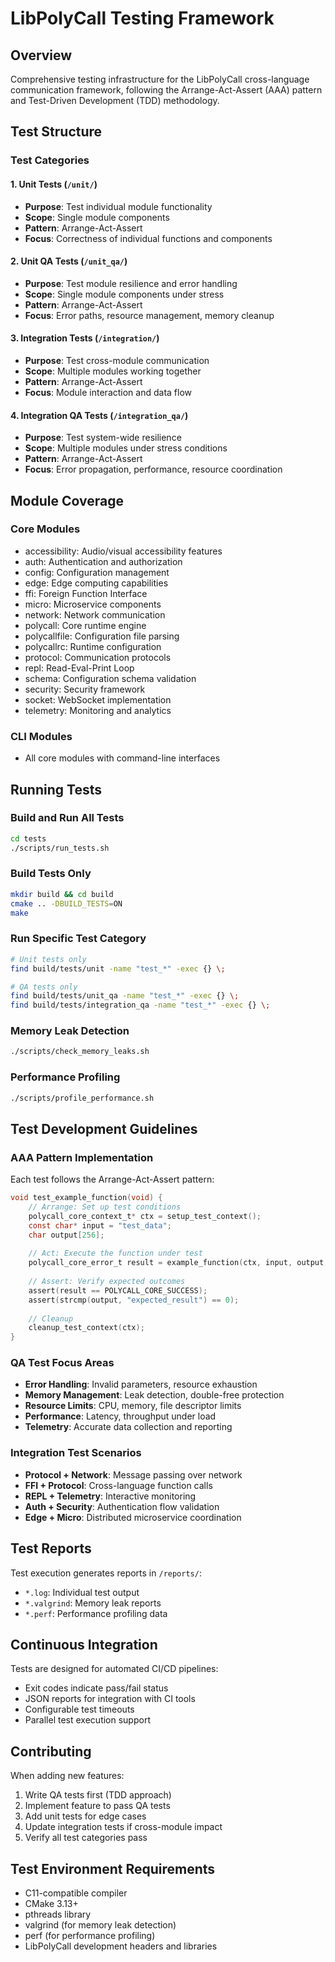 # LibPolyCall Testing Framework

## Overview
Comprehensive testing infrastructure for the LibPolyCall cross-language communication framework, following the Arrange-Act-Assert (AAA) pattern and Test-Driven Development (TDD) methodology.

## Test Structure

### Test Categories

#### 1. Unit Tests (`/unit/`)
- **Purpose**: Test individual module functionality
- **Scope**: Single module components
- **Pattern**: Arrange-Act-Assert
- **Focus**: Correctness of individual functions and components

#### 2. Unit QA Tests (`/unit_qa/`)
- **Purpose**: Test module resilience and error handling
- **Scope**: Single module components under stress
- **Pattern**: Arrange-Act-Assert
- **Focus**: Error paths, resource management, memory cleanup

#### 3. Integration Tests (`/integration/`)
- **Purpose**: Test cross-module communication
- **Scope**: Multiple modules working together
- **Pattern**: Arrange-Act-Assert
- **Focus**: Module interaction and data flow

#### 4. Integration QA Tests (`/integration_qa/`)
- **Purpose**: Test system-wide resilience
- **Scope**: Multiple modules under stress conditions
- **Pattern**: Arrange-Act-Assert
- **Focus**: Error propagation, performance, resource coordination

## Module Coverage

### Core Modules
- accessibility: Audio/visual accessibility features
- auth: Authentication and authorization
- config: Configuration management
- edge: Edge computing capabilities
- ffi: Foreign Function Interface
- micro: Microservice components
- network: Network communication
- polycall: Core runtime engine
- polycallfile: Configuration file parsing
- polycallrc: Runtime configuration
- protocol: Communication protocols
- repl: Read-Eval-Print Loop
- schema: Configuration schema validation
- security: Security framework
- socket: WebSocket implementation
- telemetry: Monitoring and analytics

### CLI Modules
- All core modules with command-line interfaces

## Running Tests

### Build and Run All Tests
```bash
cd tests
./scripts/run_tests.sh
```

### Build Tests Only
```bash
mkdir build && cd build
cmake .. -DBUILD_TESTS=ON
make
```

### Run Specific Test Category
```bash
# Unit tests only
find build/tests/unit -name "test_*" -exec {} \;

# QA tests only
find build/tests/unit_qa -name "test_*" -exec {} \;
find build/tests/integration_qa -name "test_*" -exec {} \;
```

### Memory Leak Detection
```bash
./scripts/check_memory_leaks.sh
```

### Performance Profiling
```bash
./scripts/profile_performance.sh
```

## Test Development Guidelines

### AAA Pattern Implementation
Each test follows the Arrange-Act-Assert pattern:

```c
void test_example_function(void) {
    // Arrange: Set up test conditions
    polycall_core_context_t* ctx = setup_test_context();
    const char* input = "test_data";
    char output[256];
    
    // Act: Execute the function under test
    polycall_core_error_t result = example_function(ctx, input, output, sizeof(output));
    
    // Assert: Verify expected outcomes
    assert(result == POLYCALL_CORE_SUCCESS);
    assert(strcmp(output, "expected_result") == 0);
    
    // Cleanup
    cleanup_test_context(ctx);
}
```

### QA Test Focus Areas
- **Error Handling**: Invalid parameters, resource exhaustion
- **Memory Management**: Leak detection, double-free protection
- **Resource Limits**: CPU, memory, file descriptor limits
- **Performance**: Latency, throughput under load
- **Telemetry**: Accurate data collection and reporting

### Integration Test Scenarios
- **Protocol + Network**: Message passing over network
- **FFI + Protocol**: Cross-language function calls
- **REPL + Telemetry**: Interactive monitoring
- **Auth + Security**: Authentication flow validation
- **Edge + Micro**: Distributed microservice coordination

## Test Reports
Test execution generates reports in `/reports/`:
- `*.log`: Individual test output
- `*.valgrind`: Memory leak reports
- `*.perf`: Performance profiling data

## Continuous Integration
Tests are designed for automated CI/CD pipelines:
- Exit codes indicate pass/fail status
- JSON reports for integration with CI tools
- Configurable test timeouts
- Parallel test execution support

## Contributing
When adding new features:
1. Write QA tests first (TDD approach)
2. Implement feature to pass QA tests
3. Add unit tests for edge cases
4. Update integration tests if cross-module impact
5. Verify all test categories pass

## Test Environment Requirements
- C11-compatible compiler
- CMake 3.13+
- pthreads library
- valgrind (for memory leak detection)
- perf (for performance profiling)
- LibPolyCall development headers and libraries
